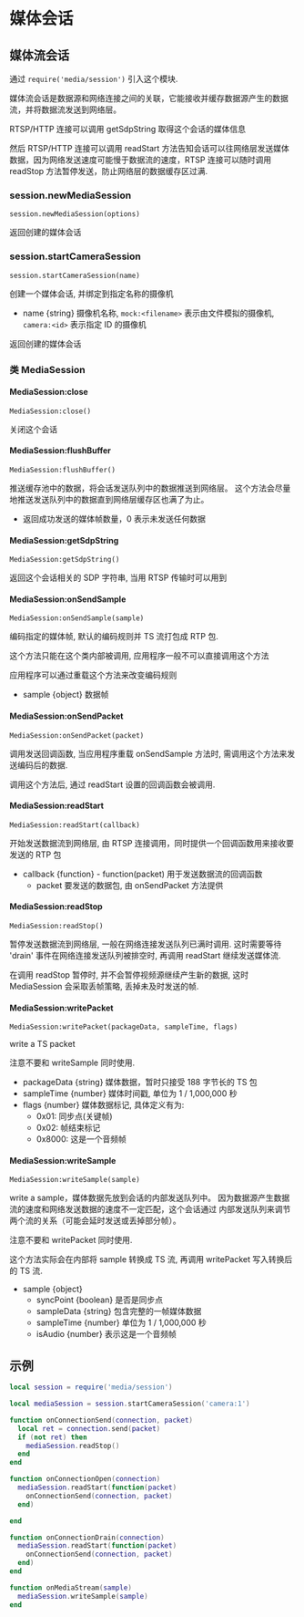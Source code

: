 # 媒体会话

## 媒体流会话

通过 `require('media/session')` 引入这个模块.

媒体流会话是数据源和网络连接之间的关联，它能接收并缓存数据源产生的数据流，并将数据流发送到网络层。

RTSP/HTTP 连接可以调用 getSdpString 取得这个会话的媒体信息

然后 RTSP/HTTP 连接可以调用 readStart 方法告知会话可以往网络层发送媒体数据，因为网络发送速度可能慢于数据流的速度，RTSP 连接可以随时调用 readStop 方法暂停发送，防止网络层的数据缓存区过满.

### session.newMediaSession

    session.newMediaSession(options)

返回创建的媒体会话

### session.startCameraSession

    session.startCameraSession(name)

创建一个媒体会话, 并绑定到指定名称的摄像机

- name {string} 摄像机名称, `mock:<filename>` 表示由文件模拟的摄像机, `camera:<id>` 表示指定 ID 的摄像机

返回创建的媒体会话

### 类 MediaSession

#### MediaSession:close

    MediaSession:close()

关闭这个会话

#### MediaSession:flushBuffer

    MediaSession:flushBuffer()

推送缓存池中的数据，将会话发送队列中的数据推送到网络层。
这个方法会尽量地推送发送队列中的数据直到网络层缓存区也满了为止。

- 返回成功发送的媒体帧数量，0 表示未发送任何数据

#### MediaSession:getSdpString

    MediaSession:getSdpString()

返回这个会话相关的 SDP 字符串, 当用 RTSP 传输时可以用到

#### MediaSession:onSendSample

    MediaSession:onSendSample(sample)

编码指定的媒体帧, 默认的编码规则并 TS 流打包成 RTP 包.

这个方法只能在这个类内部被调用, 应用程序一般不可以直接调用这个方法

应用程序可以通过重载这个方法来改变编码规则

- sample {object} 数据帧

#### MediaSession:onSendPacket

    MediaSession:onSendPacket(packet)

调用发送回调函数, 当应用程序重载 onSendSample 方法时, 需调用这个方法来发送编码后的数据.

调用这个方法后, 通过 readStart 设置的回调函数会被调用.

#### MediaSession:readStart

    MediaSession:readStart(callback)

开始发送数据流到网络层, 由 RTSP 连接调用，同时提供一个回调函数用来接收要发送的 RTP 包

- callback {function} - function(packet) 用于发送数据流的回调函数
  - packet 要发送的数据包, 由 onSendPacket 方法提供

#### MediaSession:readStop

    MediaSession:readStop()

暂停发送数据流到网络层, 一般在网络连接发送队列已满时调用. 这时需要等待 'drain' 事件在网络连接发送队列被排空时, 再调用 readStart 继续发送媒体流.

在调用 readStop 暂停时, 并不会暂停视频源继续产生新的数据, 这时 MediaSession 会采取丢帧策略, 丢掉未及时发送的帧.

#### MediaSession:writePacket

    MediaSession:writePacket(packageData, sampleTime, flags)

write a TS packet

注意不要和 writeSample 同时使用.

- packageData {string} 媒体数据，暂时只接受 188 字节长的 TS 包
- sampleTime {number} 媒体时间戳, 单位为 1 / 1,000,000 秒
- flags {number} 媒体数据标记, 具体定义有为:
  - 0x01: 同步点(关键帧)
  - 0x02: 帧结束标记
  - 0x8000: 这是一个音频帧

#### MediaSession:writeSample

    MediaSession:writeSample(sample)

write a sample，媒体数据先放到会话的内部发送队列中。
因为数据源产生数据流的速度和网络发送数据的速度不一定匹配，这个会话通过
内部发送队列来调节两个流的关系（可能会延时发送或丢掉部分帧）。

注意不要和 writePacket 同时使用.

这个方法实际会在内部将 sample 转换成 TS 流, 再调用 writePacket 写入转换后的 TS 流.

- sample {object}
  - syncPoint {boolean} 是否是同步点
  - sampleData {string} 包含完整的一帧媒体数据
  - sampleTime {number} 单位为 1 / 1,000,000 秒
  - isAudio {number} 表示这是一个音频帧

## 示例

```lua
local session = require('media/session')

local mediaSession = session.startCameraSession('camera:1')

function onConnectionSend(connection, packet)
  local ret = connection.send(packet)
  if (not ret) then
    mediaSession.readStop()
  end
end

function onConnectionOpen(connection)
  mediaSession.readStart(function(packet)
    onConnectionSend(connection, packet)
  end)

end

function onConnectionDrain(connection)
  mediaSession.readStart(function(packet)
    onConnectionSend(connection, packet)
  end)
end

function onMediaStream(sample)
  mediaSession.writeSample(sample)
end

```

